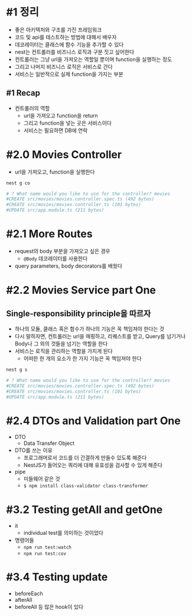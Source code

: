 # #1 정리

- 좋은 아키텍처와 구조를 가진 프레임워크
- 코드 및 api를 테스트하는 방법에 대해서 배우자
- 데코레이터는 클래스에 함수 기능을 추가할 수 있다
- nest는 컨트롤러를 비즈니스 로직과 구분 짓고 싶어한다
- 컨트롤러는 그냥 url을 가져오는 역할일 뿐이며 function을 실행하는 정도
- 그리고 나머지 비즈니스 로직은 서비스로 간다
- 서비스는 일반적으로 실제 function을 가지는 부분

## #1 Recap

- 컨트롤러의 역할
  - url을 가져오고 function을 return
  - 그리고 function을 넣는 곳은 서비스이다
  - 서비스는 필요하면 DB에 연락

# #2.0 Movies Controller

- url을 가져오고, function을 실행한다

```bash
nest g co

# ? What name would you like to use for the controller? movies
#CREATE src/movies/movies.controller.spec.ts (492 bytes)
#CREATE src/movies/movies.controller.ts (101 bytes)
#UPDATE src/app.module.ts (211 bytes)
```

# #2.1 More Routes

- request의 body 부분을 가져오고 싶은 경우
  - `@Body` 데코레이터를 사용한다
- query parameters, body decorators를 배웠다

# #2.2 Movies Service part One

## Single-responsibility principle을 따르자

- 하나의 모듈, 클래스 혹은 함수가 하나의 기능은 꼭 책임져야 한다는 것
- 다시 말하자면, 컨트롤러는 url을 매핑하고, 리퀘스트를 받고, Query를 넘기거나 Body나 그 외의 것들을 넘기는 역할을 한다
- 서비스는 로직을 관리하는 역할을 가지게 된다
  - 어떠한 한 개의 요소가 한 가지 기능은 꼭 책임져야 한다

```bash
nest g s

# ? What name would you like to use for the controller? movies
#CREATE src/movies/movies.controller.spec.ts (492 bytes)
#CREATE src/movies/movies.controller.ts (101 bytes)
#UPDATE src/app.module.ts (211 bytes)
```

# #2.4 DTOs and Validation part One

- DTO
  - Data Transfer Object
- DTO를 쓰는 이유
  - 프로그래머로서 코드를 더 간결하게 만들수 있도록 해준다
  - NestJS가 들어오는 쿼리에 대해 유효성을 검사할 수 있게 해준다
- pipe
  - 미들웨어 같은 것
  - `$ npm install class-validator class-transformer`

# #3.2 Testing getAll and getOne

- it
  - individual test를 의미하는 것이었다
- 명령어들
  - `npm run test:watch`
  - `npm run test:cov`

# #3.4 Testing update

- beforeEach
- afterAll
- beforeAll 등 많은 hook이 있다
